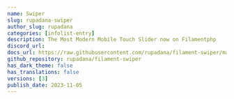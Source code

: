 ```yaml
---
name: Swiper
slug: rupadana-swiper
author_slug: rupadana
categories: [infolist-entry]
description: The Most Modern Mobile Touch Slider now on Filamentphp
discord_url: 
docs_url: https://raw.githubusercontent.com/rupadana/filament-swiper/main/README.md
github_repository: rupadana/filament-swiper
has_dark_theme: false
has_translations: false
versions: [3]
publish_date: 2023-11-05
---
```

